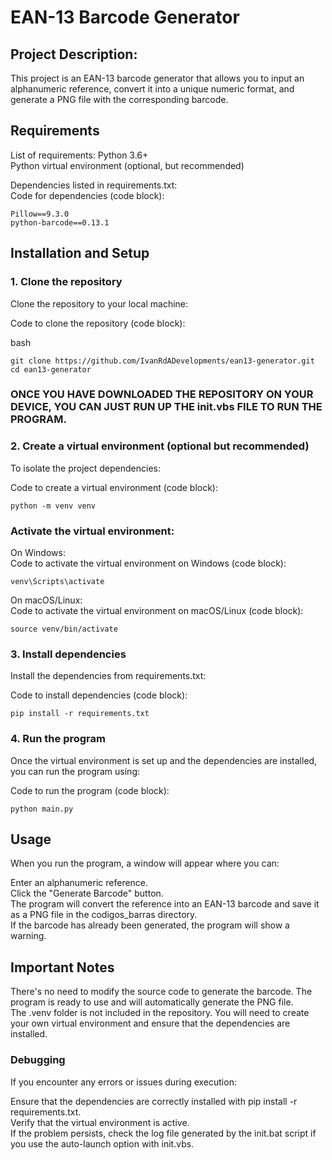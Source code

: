 # EAN-13 Barcode Generator
## Project Description: 
This project is an EAN-13 barcode generator that allows you to input an alphanumeric reference, convert it into a unique numeric format, and generate a PNG file with the corresponding barcode.

## Requirements
List of requirements:
Python 3.6+  
Python virtual environment (optional, but recommended) 

Dependencies listed in requirements.txt:  
Code for dependencies (code block):
```
Pillow==9.3.0
python-barcode==0.13.1
```

## Installation and Setup

### 1. Clone the repository
Clone the repository to your local machine:

Code to clone the repository (code block):

bash
```
git clone https://github.com/IvanRdADevelopments/ean13-generator.git
cd ean13-generator
```

### ONCE YOU HAVE DOWNLOADED THE REPOSITORY ON YOUR DEVICE, YOU CAN JUST RUN UP THE init.vbs FILE TO RUN THE PROGRAM.

### 2. Create a virtual environment (optional but recommended)
To isolate the project dependencies:  

Code to create a virtual environment (code block):
```
python -m venv venv
```

### Activate the virtual environment:
On Windows:  
Code to activate the virtual environment on Windows (code block):

```
venv\Scripts\activate
```

On macOS/Linux:  
Code to activate the virtual environment on macOS/Linux (code block):  
```
source venv/bin/activate
```

### 3. Install dependencies
Install the dependencies from requirements.txt:

Code to install dependencies (code block):
```
pip install -r requirements.txt
```

### 4. Run the program
Once the virtual environment is set up and the dependencies are installed, you can run the program using:

Code to run the program (code block):
```
python main.py
```

## Usage
When you run the program, a window will appear where you can:

Enter an alphanumeric reference.  
Click the "Generate Barcode" button.  
The program will convert the reference into an EAN-13 barcode and save it as a PNG file in the codigos_barras directory.  
If the barcode has already been generated, the program will show a warning.  

## Important Notes
There's no need to modify the source code to generate the barcode. The program is ready to use and will automatically generate the PNG file.  
The .venv folder is not included in the repository. You will need to create your own virtual environment and ensure that the dependencies are installed.  

### Debugging
If you encounter any errors or issues during execution:  

Ensure that the dependencies are correctly installed with pip install -r requirements.txt.  
Verify that the virtual environment is active.  
If the problem persists, check the log file generated by the init.bat script if you use the auto-launch option with init.vbs.  